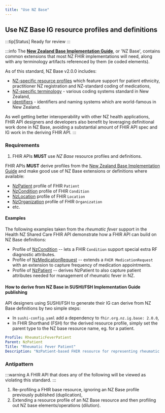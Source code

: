 ```yaml
---
title: "Use NZ Base"
---
```


## Use NZ Base IG resource profiles and definitions

:::tip[Status]
Ready for review
:::

:::info
The [**New Zealand Base Implementation Guide**](https://fhir.org.nz/ig/base/index.html), or 'NZ Base', contains common extensions that most NZ FHIR implementations will need, along with any terminology artifacts referenced by them (ie coded elements).

As of this standard, NZ Base v2.0.0 includes:

- [NZ-specific resource profiles](https://fhir.org.nz/ig/base/profiles.html) which feature support for patient ethnicity, practitioner NZ registration and NZ-standard coding of medications,
- [NZ-specific terminology](https://fhir.org.nz/ig/base/terminology.html) - various coding systems standard in New Zealand,
- [identifiers](https://fhir.org.nz/ig/base/namingSystems.html) - identifiers and naming systems which are world-famous in New Zealand.

As well getting better interoperability with other NZ health applications, FHIR API designers and developers also benefit by leveraging definitional work done in NZ Base, avoiding a substantial amount of FHIR API spec and IG work in the deriving FHIR API.
:::

### Requirements

1. FHIR APIs **MUST** use *NZ Base* resource profiles and definitions.

FHIR APIs **MUST** derive profiles from the [New Zealand Base Implementation Guide](https://fhir.org.nz/ig/base/index.html) and make good use of NZ Base extensions or definitions where available:

- [NzPatient](https://fhir.org.nz/ig/base/StructureDefinition-NzPatient.html) profile of FHIR `Patient`
- [NzCondition](https://fhir.org.nz/ig/base/StructureDefinition-NzCondition.html) profile of FHIR `Condition`
- [NzLocation](https://fhir.org.nz/ig/base/StructureDefinition-NzLocation.html) profile of FHIR `Location`
- [NzOrganization](https://fhir.org.nz/ig/base/StructureDefinition-NzOrganization.html) profile of FHIR `Organization`
- etc.

#### Examples

The following examples taken from the *rheumatic fever* support in the Health NZ Shared Care FHIR API demonstrate how a FHIR API can build on NZ Base definitions:

- Profile of [NzCondition](https://build.fhir.org/ig/tewhatuora/cinc-fhir-ig/StructureDefinition-nz-sharedcare-rheumaticfever-condition.html) -- lets a FHIR `Condition` support special extra RF diagnostic attributes.
- Profile of [NzMedicationRequest](https://build.fhir.org/ig/tewhatuora/cinc-fhir-ig/StructureDefinition-nz-sharedcare-rheumaticfever-medicationrequest.html) -- extends a `FHIR MedicationRequest` with an extension to capture frequency of medication appointments.
- Profile of [NzPatient](https://build.fhir.org/ig/tewhatuora/cinc-fhir-ig/StructureDefinition-nz-sharedcare-rheumaticfever-patient.html) -- derives NzPatient to also capture patient attributes needed for management of rheumatic fever in NZ.

#### How to derive from NZ Base in SUSHI/FSH Implementation Guide publishing

API designers using SUSHI/FSH to generate their IG can derive from NZ Base definitions by two simple steps:

- In `sushi-config.yaml` add a dependency to `fhir.org.nz.ig.base: 2.0.0`,
- In FHIR Shorthand (FSH) for the derived resource profile, simply set the parent type to the NZ base resource name, eg. for a patient.

```yaml
Profile: RheumaticFeverPatient
Parent: NzPatient
Title: "Rheumatic Fever Patient"
Description: "NzPatient-based FHIR resource for representing rheumatic fever patients"
```

### Antipattern

:::warning
A FHIR API that does any of the following will be viewed as violating this standard.
:::

1. Re-profiling a FHIR base resource, ignoring an NZ Base profile previously published (duplication),
1. Extending a resource profile of an NZ Base resource and then profiling out NZ base elements/operations (dilution).
